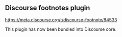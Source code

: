 ## Discourse footnotes plugin

https://meta.discourse.org/t/discourse-footnote/84533

This plugin has now been bundled into Discourse core.

